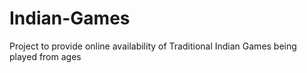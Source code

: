 # Indian-Games
Project to provide online availability of Traditional Indian Games being played from ages
